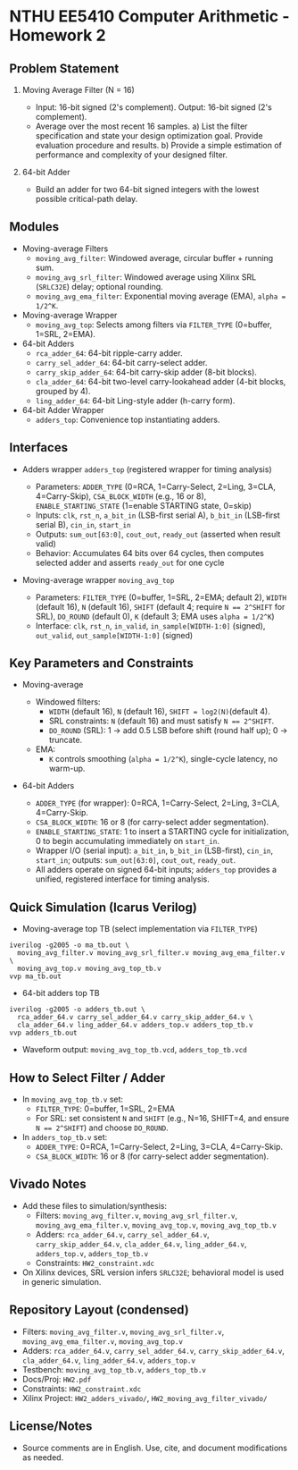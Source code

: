 # NTHU EE5410 Computer Arithmetic - Homework 2

## Problem Statement

1) Moving Average Filter (N = 16)
    - Input: 16-bit signed (2's complement). Output: 16-bit signed (2's complement).
    - Average over the most recent 16 samples.
      a) List the filter specification and state your design optimization goal. Provide evaluation procedure and results.
      b) Provide a simple estimation of performance and complexity of your designed filter.

2) 64-bit Adder
    - Build an adder for two 64-bit signed integers with the lowest possible critical-path delay.

## Modules

- Moving-average Filters
  - `moving_avg_filter`: Windowed average, circular buffer + running sum.
  - `moving_avg_srl_filter`: Windowed average using Xilinx SRL (`SRLC32E`) delay; optional rounding.
  - `moving_avg_ema_filter`: Exponential moving average (EMA), `alpha = 1/2^K`.
- Moving-average Wrapper
  - `moving_avg_top`: Selects among filters via `FILTER_TYPE` (0=buffer, 1=SRL, 2=EMA).
- 64-bit Adders
  - `rca_adder_64`: 64-bit ripple-carry adder.
  - `carry_sel_adder_64`: 64-bit carry-select adder.
  - `carry_skip_adder_64`: 64-bit carry-skip adder (8-bit blocks).
  - `cla_adder_64`: 64-bit two-level carry-lookahead adder (4-bit blocks, grouped by 4).
  - `ling_adder_64`: 64-bit Ling-style adder (h-carry form).
- 64-bit Adder Wrapper
  - `adders_top`: Convenience top instantiating adders.

## Interfaces

- Adders wrapper `adders_top` (registered wrapper for timing analysis)
  - Parameters: `ADDER_TYPE` (0=RCA, 1=Carry-Select, 2=Ling, 3=CLA, 4=Carry-Skip), `CSA_BLOCK_WIDTH` (e.g., 16 or 8), `ENABLE_STARTING_STATE` (1=enable STARTING state, 0=skip)
  - Inputs: `clk`, `rst_n`, `a_bit_in` (LSB-first serial A), `b_bit_in` (LSB-first serial B), `cin_in`, `start_in`
  - Outputs: `sum_out[63:0]`, `cout_out`, `ready_out` (asserted when result valid)
  - Behavior: Accumulates 64 bits over 64 cycles, then computes selected adder and asserts `ready_out` for one cycle

- Moving-average wrapper `moving_avg_top`
  - Parameters: `FILTER_TYPE` (0=buffer, 1=SRL, 2=EMA; default 2), `WIDTH` (default 16), `N` (default 16), `SHIFT` (default 4; require `N == 2^SHIFT` for SRL), `DO_ROUND` (default 0), `K` (default 3; EMA uses `alpha = 1/2^K`)
  - Interface: `clk`, `rst_n`, `in_valid`, `in_sample[WIDTH-1:0]` (signed), `out_valid`, `out_sample[WIDTH-1:0]` (signed)

## Key Parameters and Constraints

- Moving-average
  - Windowed filters:
    - `WIDTH` (default 16), `N` (default 16), `SHIFT = log2(N)`(default 4).
    - SRL constraints: `N` (default 16) and must satisfy `N == 2^SHIFT`.
    - `DO_ROUND` (SRL): 1 → add 0.5 LSB before shift (round half up); 0 → truncate.
  - EMA:
    - `K` controls smoothing (`alpha = 1/2^K`), single-cycle latency, no warm-up.

- 64-bit Adders
  - `ADDER_TYPE` (for wrapper): 0=RCA, 1=Carry-Select, 2=Ling, 3=CLA, 4=Carry-Skip.
  - `CSA_BLOCK_WIDTH`: 16 or 8 (for carry-select adder segmentation).
  - `ENABLE_STARTING_STATE`: 1 to insert a STARTING cycle for initialization, 0 to begin accumulating immediately on `start_in`.
  - Wrapper I/O (serial input): `a_bit_in`, `b_bit_in` (LSB-first), `cin_in`, `start_in`; outputs: `sum_out[63:0]`, `cout_out`, `ready_out`.
  - All adders operate on signed 64-bit inputs; `adders_top` provides a unified, registered interface for timing analysis.

## Quick Simulation (Icarus Verilog)

- Moving-average top TB (select implementation via `FILTER_TYPE`)

```text
iverilog -g2005 -o ma_tb.out \
  moving_avg_filter.v moving_avg_srl_filter.v moving_avg_ema_filter.v \
  moving_avg_top.v moving_avg_top_tb.v
vvp ma_tb.out
```

- 64-bit adders top TB

```text
iverilog -g2005 -o adders_tb.out \
  rca_adder_64.v carry_sel_adder_64.v carry_skip_adder_64.v \
  cla_adder_64.v ling_adder_64.v adders_top.v adders_top_tb.v
vvp adders_tb.out
```

- Waveform output: `moving_avg_top_tb.vcd`, `adders_top_tb.vcd`

## How to Select Filter / Adder

- In `moving_avg_top_tb.v` set:
  - `FILTER_TYPE`: 0=buffer, 1=SRL, 2=EMA
  - For SRL: set consistent `N` and `SHIFT` (e.g., N=16, SHIFT=4, and ensure `N == 2^SHIFT`) and choose `DO_ROUND`.
- In `adders_top_tb.v` set:
  - `ADDER_TYPE`: 0=RCA, 1=Carry-Select, 2=Ling, 3=CLA, 4=Carry-Skip.
  - `CSA_BLOCK_WIDTH`: 16 or 8 (for carry-select adder segmentation).

## Vivado Notes

- Add these files to simulation/synthesis:
  - Filters: `moving_avg_filter.v`, `moving_avg_srl_filter.v`, `moving_avg_ema_filter.v`, `moving_avg_top.v`, `moving_avg_top_tb.v`
  - Adders: `rca_adder_64.v`, `carry_sel_adder_64.v`, `carry_skip_adder_64.v`, `cla_adder_64.v`, `ling_adder_64.v`, `adders_top.v`, `adders_top_tb.v`
  - Constraints: `HW2_constraint.xdc`
- On Xilinx devices, SRL version infers `SRLC32E`; behavioral model is used in generic simulation.

## Repository Layout (condensed)

- Filters: `moving_avg_filter.v`, `moving_avg_srl_filter.v`, `moving_avg_ema_filter.v`, `moving_avg_top.v`
- Adders: `rca_adder_64.v`, `carry_sel_adder_64.v`, `carry_skip_adder_64.v`, `cla_adder_64.v`, `ling_adder_64.v`, `adders_top.v`
- Testbench: `moving_avg_top_tb.v`, `adders_top_tb.v`
- Docs/Proj: `HW2.pdf`
- Constraints: `HW2_constraint.xdc`
- Xilinx Project: `HW2_adders_vivado/`, `HW2_moving_avg_filter_vivado/`

## License/Notes

- Source comments are in English. Use, cite, and document modifications as needed.
